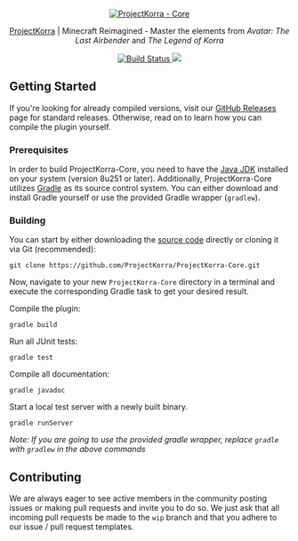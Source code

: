 <p align="center">
	<a href="https://github.com/ProjectKorra/ProjectKorra-Core/"><img src="http://i.imgur.com/8XB8XHF.png" alt="ProjectKorra - Core"></a>
</p>

<p align="center"><a href="https://projectkorra.com/">ProjectKorra</a> | Minecraft Reimagined - Master the elements from <i>Avatar: The Last Airbender</i> and <i>The Legend of Korra</i></p>

<p align="center">
	<a href="https://travis-ci.org/ProjectKorra/ProjectKorra-Core" target="_blank">
		<img src="https://travis-ci.org/ProjectKorra/ProjectKorra-Core.svg?branch=master" alt="Build Status">
	</a>
	<a href="https://discord.gg/pPJe5p3" target="_blank">
		<img src="https://img.shields.io/badge/discord-join-7289DA.svg?logo=discord&longCache=true&style=flat"/>
	</a>
</p>

## Getting Started

If you're looking for already compiled versions, visit our [GitHub Releases](https://github.com/ProjectKorra/ProjectKorra-Core/releases) page for standard releases. Otherwise, read on to learn how you can compile the plugin yourself.

### Prerequisites

In order to build ProjectKorra-Core, you need to have the [Java JDK](http://www.oracle.com/technetwork/java/javase/downloads/index.html) installed on your system (version 8u251 or later).
Additionally, ProjectKorra-Core utilizes [Gradle](https://gradle.org/) as its source control system. You can either download and install Gradle yourself or use the provided Gradle wrapper (`gradlew`).

### Building

You can start by either downloading the [source code](https://github.com/ProjectKorra/ProjectKorra-Core/archive/master.zip) directly or cloning it via Git (recommended):

```console
git clone https://github.com/ProjectKorra/ProjectKorra-Core.git
```

Now, navigate to your new `ProjectKorra-Core` directory in a terminal and execute the corresponding Gradle task to get your desired result.

Compile the plugin:
```console
gradle build
```

Run all JUnit tests:
```console
gradle test
```

Compile all documentation:
```console
gradle javadoc
```

Start a local test server with a newly built binary.
```console
gradle runServer
```

*Note: If you are going to use the provided gradle wrapper, replace `gradle` with `gradlew` in the above commands*

## Contributing
We are always eager to see active members in the community posting issues or making pull requests and invite you to do so. We just ask that all incoming pull requests be made to the `wip` branch and that you adhere to our issue / pull request templates.

